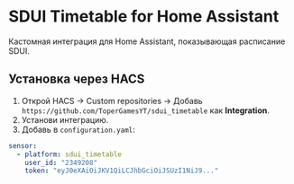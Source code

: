 # SDUI Timetable for Home Assistant

Кастомная интеграция для Home Assistant, показывающая расписание SDUI.

## Установка через HACS
1. Открой HACS → Custom repositories → Добавь `https://github.com/ToperGamesYT/sdui_timetable` как **Integration**.
2. Установи интеграцию.
3. Добавь в `configuration.yaml`:

```yaml
sensor:
  - platform: sdui_timetable
    user_id: "2349208"
    token: "eyJ0eXAiOiJKV1QiLCJhbGciOiJSUzI1NiJ9..."
